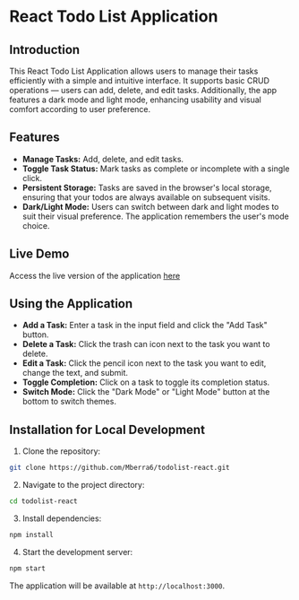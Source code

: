 # React Todo List Application

## Introduction
This React Todo List Application allows users to manage their tasks efficiently with a simple and intuitive interface. It supports basic CRUD operations — users can add, delete, and edit tasks. Additionally, the app features a dark mode and light mode, enhancing usability and visual comfort according to user preference.

## Features
- **Manage Tasks:** Add, delete, and edit tasks.
- **Toggle Task Status:** Mark tasks as complete or incomplete with a single click.
- **Persistent Storage:** Tasks are saved in the browser's local storage, ensuring that your todos are always available on subsequent visits.
- **Dark/Light Mode:** Users can switch between dark and light modes to suit their visual preference. The application remembers the user's mode choice.

## Live Demo
Access the live version of the application [here](https://main.d1rz5umfkn6qqv.amplifyapp.com)

## Using the Application
- **Add a Task:** Enter a task in the input field and click the "Add Task" button.
- **Delete a Task:** Click the trash can icon next to the task you want to delete.
- **Edit a Task:** Click the pencil icon next to the task you want to edit, change the text, and submit.
- **Toggle Completion:** Click on a task to toggle its completion status.
- **Switch Mode:** Click the "Dark Mode" or "Light Mode" button at the bottom to switch themes.

## Installation for Local Development
1. Clone the repository:
```bash
git clone https://github.com/Mberra6/todolist-react.git
```
2. Navigate to the project directory:
```bash
cd todolist-react
```
3. Install dependencies:
```bash
npm install
```
4. Start the development server:
```bash
npm start
```

The application will be available at `http://localhost:3000`.

